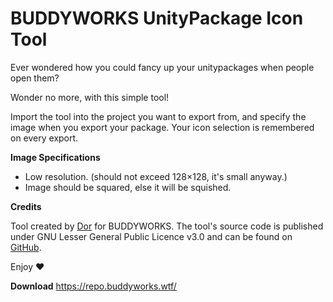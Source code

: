 # BUDDYWORKS UnityPackage Icon Tool

Ever wondered how you could fancy up your unitypackages when people open them?

Wonder no more, with this simple tool!

Import the tool into the project you want to export from, and specify the image when you export your package.
Your icon selection is remembered on every export.

**Image Specifications**
- Low resolution. (should not exceed 128×128, it's small anyway.)
- Image should be squared, else it will be squished.

**Credits**

Tool created by [Dor](https://store.dor.dev) for BUDDYWORKS.
The tool's source code is published under GNU Lesser General Public Licence v3.0 and can be found on [GitHub](https://github.com/JustBuddy/unitypackage-icon-tool).

Enjoy ❤️

**Download**
https://repo.buddyworks.wtf/
